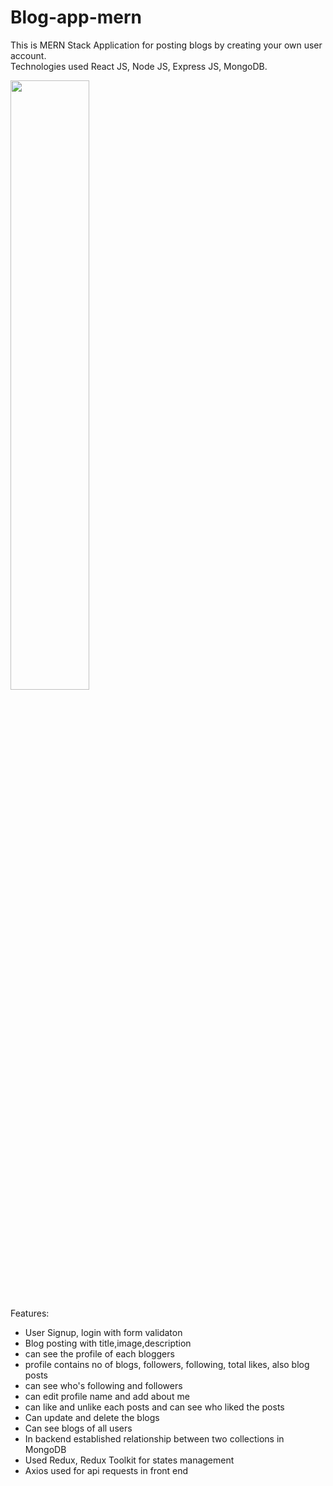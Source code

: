 # Blog-app-mern

This is MERN Stack Application for posting blogs by creating your own user account.
<br/>
Technologies used React JS, Node JS, Express JS, MongoDB.
<br/>


[<img src="https://i.ytimg.com/vi/Hc79sDi3f0U/maxresdefault.jpg" width="50%">](https://www.youtube.com/watch?v=Hc79sDi3f0U "Now in Android: 55")
<br/>


Features:

- User Signup, login with form validaton
- Blog posting with title,image,description
- can see the profile of each bloggers
- profile contains no of blogs, followers, following, total likes, also blog posts
- can see who's following and followers
- can edit profile name and add about me
- can like and unlike each posts and can see who liked the posts
- Can update and delete the blogs
- Can see blogs of all users
- In backend established relationship between two collections in MongoDB
- Used Redux, Redux Toolkit for states management
- Axios used for api requests in front end
